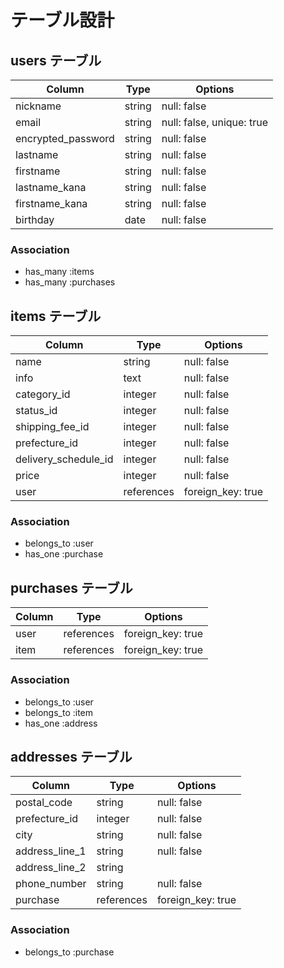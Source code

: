 # テーブル設計

## users テーブル

| Column               | Type       | Options                   |
| -------------------- | -----------| ------------------------- |
| nickname             | string     | null: false               |
| email                | string     | null: false, unique: true |
| encrypted_password   | string     | null: false               |
| lastname             | string     | null: false               |
| firstname            | string     | null: false               |
| lastname_kana        | string     | null: false               |
| firstname_kana       | string     | null: false               |
| birthday             | date       | null: false               |

### Association

- has_many :items
- has_many :purchases

## items テーブル

| Column               | Type       | Options                   |
| -------------------- | -----------| ------------------------- |
| name                 | string     | null: false               |
| info                 | text       | null: false               |
| category_id          | integer    | null: false               |
| status_id            | integer    | null: false               |
| shipping_fee_id      | integer    | null: false               |
| prefecture_id        | integer    | null: false               |
| delivery_schedule_id | integer    | null: false               |
| price                | integer    | null: false               |
| user                 | references | foreign_key: true         |

### Association

- belongs_to :user
- has_one :purchase

## purchases テーブル

| Column               | Type       | Options                   |
| -------------------- | ---------- | ------------------------- |
| user                 | references | foreign_key: true         |
| item                 | references | foreign_key: true         |

### Association

- belongs_to :user
- belongs_to :item
- has_one :address

## addresses テーブル

| Column               | Type       | Options                   |
| -------------------- | -----------| ------------------------- |
| postal_code          | string     | null: false               |
| prefecture_id        | integer    | null: false               |
| city                 | string     | null: false               |
| address_line_1       | string     | null: false               |
| address_line_2       | string     |                           |
| phone_number         | string     | null: false               |
| purchase             | references | foreign_key: true         |

### Association

- belongs_to :purchase

